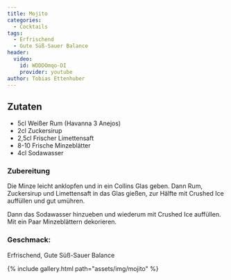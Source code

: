 ```yaml
---
title: Mojito
categories:
  - Cocktails
tags:
  - Erfrischend
  - Gute Süß-Sauer Balance
header:
  video:
    id: WDDDOmqo-DI
    provider: youtube
author: Tobias Ettenhuber
---
```


## Zutaten

- 5cl Weißer Rum (Havanna 3 Anejos)
- 2cl Zuckersirup
- 2,5cl Frischer Limettensaft
- 8-10 Frische Minzeblätter
- 4cl Sodawasser


### Zubereitung
Die Minze leicht anklopfen und in ein Collins Glas geben. Dann Rum, Zuckersirup und Limettensaft in das Glas gießen, zur Hälfte mit Crushed Ice auffüllen und gut umühren.

Dann das Sodawasser hinzueben und wiederum mit Crushed Ice auffüllen. Mit ein Paar Minzeblättern dekorieren. 


### Geschmack:
Erfrischend, Gute Süß-Sauer Balance



{% include gallery.html path="assets/img/mojito" %}
